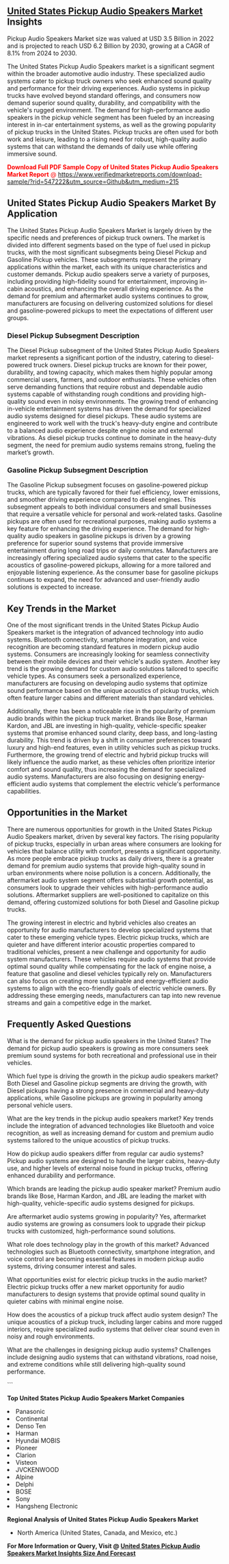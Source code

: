 <h2><a href="https://www.verifiedmarketreports.com/download-sample/?rid=547222&amp;utm_source=Github&amp;utm_medium=215" target="_blank">United States Pickup Audio Speakers Market</a> Insights</h2><p>Pickup Audio Speakers Market size was valued at USD 3.5 Billion in 2022 and is projected to reach USD 6.2 Billion by 2030, growing at a CAGR of 8.1% from 2024 to 2030.</p><p><p>The United States Pickup Audio Speakers market is a significant segment within the broader automotive audio industry. These specialized audio systems cater to pickup truck owners who seek enhanced sound quality and performance for their driving experiences. Audio systems in pickup trucks have evolved beyond standard offerings, and consumers now demand superior sound quality, durability, and compatibility with the vehicle's rugged environment. The demand for high-performance audio speakers in the pickup vehicle segment has been fueled by an increasing interest in in-car entertainment systems, as well as the growing popularity of pickup trucks in the United States. Pickup trucks are often used for both work and leisure, leading to a rising need for robust, high-quality audio systems that can withstand the demands of daily use while offering immersive sound. <p><span class=""><span style="color: #ff0000;"><strong>Download Full PDF Sample Copy of United States Pickup Audio Speakers Market Report</strong> @ </span><a href="https://www.verifiedmarketreports.com/download-sample/?rid=547222&amp;utm_source=Github&amp;utm_medium=215" target="_blank">https://www.verifiedmarketreports.com/download-sample/?rid=547222&amp;utm_source=Github&amp;utm_medium=215</a></span></p></p><h2>United States Pickup Audio Speakers Market By Application</h2><p>The United States Pickup Audio Speakers Market is largely driven by the specific needs and preferences of pickup truck owners. The market is divided into different segments based on the type of fuel used in pickup trucks, with the most significant subsegments being Diesel Pickup and Gasoline Pickup vehicles. These subsegments represent the primary applications within the market, each with its unique characteristics and customer demands. Pickup audio speakers serve a variety of purposes, including providing high-fidelity sound for entertainment, improving in-cabin acoustics, and enhancing the overall driving experience. As the demand for premium and aftermarket audio systems continues to grow, manufacturers are focusing on delivering customized solutions for diesel and gasoline-powered pickups to meet the expectations of different user groups.</p><h3>Diesel Pickup Subsegment Description</h3><p>The Diesel Pickup subsegment of the United States Pickup Audio Speakers market represents a significant portion of the industry, catering to diesel-powered truck owners. Diesel pickup trucks are known for their power, durability, and towing capacity, which makes them highly popular among commercial users, farmers, and outdoor enthusiasts. These vehicles often serve demanding functions that require robust and dependable audio systems capable of withstanding rough conditions and providing high-quality sound even in noisy environments. The growing trend of enhancing in-vehicle entertainment systems has driven the demand for specialized audio systems designed for diesel pickups. These audio systems are engineered to work well with the truck's heavy-duty engine and contribute to a balanced audio experience despite engine noise and external vibrations. As diesel pickup trucks continue to dominate in the heavy-duty segment, the need for premium audio systems remains strong, fueling the market’s growth.</p><h3>Gasoline Pickup Subsegment Description</h3><p>The Gasoline Pickup subsegment focuses on gasoline-powered pickup trucks, which are typically favored for their fuel efficiency, lower emissions, and smoother driving experience compared to diesel engines. This subsegment appeals to both individual consumers and small businesses that require a versatile vehicle for personal and work-related tasks. Gasoline pickups are often used for recreational purposes, making audio systems a key feature for enhancing the driving experience. The demand for high-quality audio speakers in gasoline pickups is driven by a growing preference for superior sound systems that provide immersive entertainment during long road trips or daily commutes. Manufacturers are increasingly offering specialized audio systems that cater to the specific acoustics of gasoline-powered pickups, allowing for a more tailored and enjoyable listening experience. As the consumer base for gasoline pickups continues to expand, the need for advanced and user-friendly audio solutions is expected to increase.</p><h2>Key Trends in the Market</h2><p>One of the most significant trends in the United States Pickup Audio Speakers market is the integration of advanced technology into audio systems. Bluetooth connectivity, smartphone integration, and voice recognition are becoming standard features in modern pickup audio systems. Consumers are increasingly looking for seamless connectivity between their mobile devices and their vehicle's audio system. Another key trend is the growing demand for custom audio solutions tailored to specific vehicle types. As consumers seek a personalized experience, manufacturers are focusing on developing audio systems that optimize sound performance based on the unique acoustics of pickup trucks, which often feature larger cabins and different materials than standard vehicles.</p><p>Additionally, there has been a noticeable rise in the popularity of premium audio brands within the pickup truck market. Brands like Bose, Harman Kardon, and JBL are investing in high-quality, vehicle-specific speaker systems that promise enhanced sound clarity, deep bass, and long-lasting durability. This trend is driven by a shift in consumer preferences toward luxury and high-end features, even in utility vehicles such as pickup trucks. Furthermore, the growing trend of electric and hybrid pickup trucks will likely influence the audio market, as these vehicles often prioritize interior comfort and sound quality, thus increasing the demand for specialized audio systems. Manufacturers are also focusing on designing energy-efficient audio systems that complement the electric vehicle's performance capabilities.</p><h2>Opportunities in the Market</h2><p>There are numerous opportunities for growth in the United States Pickup Audio Speakers market, driven by several key factors. The rising popularity of pickup trucks, especially in urban areas where consumers are looking for vehicles that balance utility with comfort, presents a significant opportunity. As more people embrace pickup trucks as daily drivers, there is a greater demand for premium audio systems that provide high-quality sound in urban environments where noise pollution is a concern. Additionally, the aftermarket audio system segment offers substantial growth potential, as consumers look to upgrade their vehicles with high-performance audio solutions. Aftermarket suppliers are well-positioned to capitalize on this demand, offering customized solutions for both Diesel and Gasoline pickup trucks.</p><p>The growing interest in electric and hybrid vehicles also creates an opportunity for audio manufacturers to develop specialized systems that cater to these emerging vehicle types. Electric pickup trucks, which are quieter and have different interior acoustic properties compared to traditional vehicles, present a new challenge and opportunity for audio system manufacturers. These vehicles require audio systems that provide optimal sound quality while compensating for the lack of engine noise, a feature that gasoline and diesel vehicles typically rely on. Manufacturers can also focus on creating more sustainable and energy-efficient audio systems to align with the eco-friendly goals of electric vehicle owners. By addressing these emerging needs, manufacturers can tap into new revenue streams and gain a competitive edge in the market.</p><h2>Frequently Asked Questions</h2><p>What is the demand for pickup audio speakers in the United States? The demand for pickup audio speakers is growing as more consumers seek premium sound systems for both recreational and professional use in their vehicles.</p><p>Which fuel type is driving the growth in the pickup audio speakers market? Both Diesel and Gasoline pickup segments are driving the growth, with Diesel pickups having a strong presence in commercial and heavy-duty applications, while Gasoline pickups are growing in popularity among personal vehicle users.</p><p>What are the key trends in the pickup audio speakers market? Key trends include the integration of advanced technologies like Bluetooth and voice recognition, as well as increasing demand for custom and premium audio systems tailored to the unique acoustics of pickup trucks.</p><p>How do pickup audio speakers differ from regular car audio systems? Pickup audio systems are designed to handle the larger cabins, heavy-duty use, and higher levels of external noise found in pickup trucks, offering enhanced durability and performance.</p><p>Which brands are leading the pickup audio speaker market? Premium audio brands like Bose, Harman Kardon, and JBL are leading the market with high-quality, vehicle-specific audio systems designed for pickups.</p><p>Are aftermarket audio systems growing in popularity? Yes, aftermarket audio systems are growing as consumers look to upgrade their pickup trucks with customized, high-performance sound solutions.</p><p>What role does technology play in the growth of this market? Advanced technologies such as Bluetooth connectivity, smartphone integration, and voice control are becoming essential features in modern pickup audio systems, driving consumer interest and sales.</p><p>What opportunities exist for electric pickup trucks in the audio market? Electric pickup trucks offer a new market opportunity for audio manufacturers to design systems that provide optimal sound quality in quieter cabins with minimal engine noise.</p><p>How does the acoustics of a pickup truck affect audio system design? The unique acoustics of a pickup truck, including larger cabins and more rugged interiors, require specialized audio systems that deliver clear sound even in noisy and rough environments.</p><p>What are the challenges in designing pickup audio systems? Challenges include designing audio systems that can withstand vibrations, road noise, and extreme conditions while still delivering high-quality sound performance.</p>```</p><p><strong>Top United States Pickup Audio Speakers Market Companies</strong></p><div data-test-id=""><p><li>Panasonic</li><li> Continental</li><li> Denso Ten</li><li> Harman</li><li> Hyundai MOBIS</li><li> Pioneer</li><li> Clarion</li><li> Visteon</li><li> JVCKENWOOD</li><li> Alpine</li><li> Delphi</li><li> BOSE</li><li> Sony</li><li> Hangsheng Electronic</li></p><div><strong>Regional Analysis of&nbsp;United States Pickup Audio Speakers Market</strong></div><ul><li dir="ltr"><p dir="ltr">North America&nbsp;(United States, Canada, and Mexico, etc.)</p></li></ul><p><strong>For More Information or Query, Visit @&nbsp;</strong><strong><a href="https://www.verifiedmarketreports.com/product/pickup-audio-speakers-market-size-and-forecast/?utm_source=Github&amp;utm_medium=215" target="_blank">United States Pickup Audio Speakers Market Insights Size And Forecast</a></strong></p></div>
